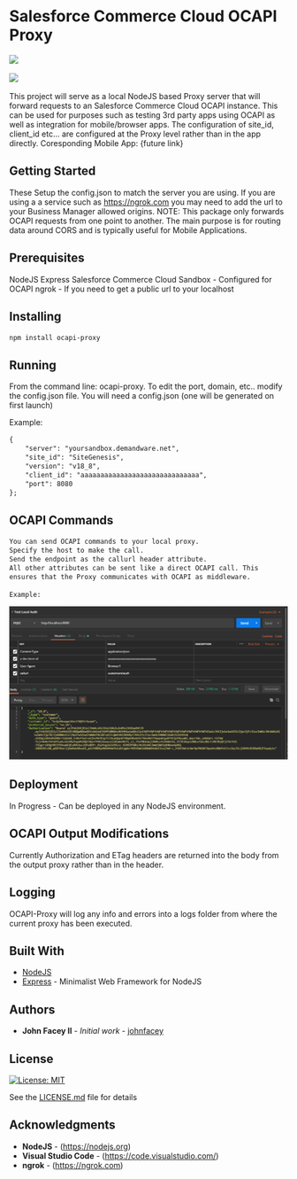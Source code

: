# Salesforce Commerce Cloud OCAPI Proxy 

![](https://img.shields.io/badge/OCAPI-Proxy-blue.svg)  

![](https://img.shields.io/badge/version-1.0.1-green.svg)

This project will serve as a local NodeJS based Proxy server that will forward requests to an Salesforce Commerce Cloud OCAPI instance. This can be used for purposes such as testing 3rd party apps using OCAPI as well as integration for mobile/browser apps. The configuration of site_id, client_id etc... are configured at the Proxy level rather than in the app directly. Coresponding Mobile App: {future link}

## Getting Started

These Setup the config.json to match the server you are using. If you are using a a service such as https://ngrok.com you may need to add the url to your Business Manager allowed origins. NOTE: This package only forwards OCAPI requests from one point to another. The main purpose is for routing data around CORS and is typically useful for Mobile Applications.

## Prerequisites

NodeJS
Express
Salesforce Commerce Cloud Sandbox - Configured for OCAPI
ngrok - If you need to get a public url to your localhost

## Installing
```
npm install ocapi-proxy
```

## Running 

From the command line: ocapi-proxy. To edit the port, domain, etc.. modify the config.json file. 
You will need a config.json (one will be generated on first launch)

Example:
```
{
    "server": "yoursandbox.demandware.net",
    "site_id": "SiteGenesis",
    "version": "v18_8",
    "client_id": "aaaaaaaaaaaaaaaaaaaaaaaaaaaaaa",
    "port": 8080
};
```
## OCAPI Commands
```
You can send OCAPI commands to your local proxy. 
Specify the host to make the call.
Send the endpoint as the callurl header attribute.
All other attributes can be sent like a direct OCAPI call. This ensures that the Proxy communicates with OCAPI as middleware.

Example: 
```
![Postman Example](./examples/postman-example.png)

## Deployment

In Progress - Can be deployed in any NodeJS environment.

## OCAPI Output Modifications

Currently Authorization and ETag headers are returned into the body from the output proxy rather than in the header.

## Logging

OCAPI-Proxy will log any info and errors into a logs folder from where the current proxy has been executed.

## Built With

* [NodeJS](https://nodejs.org/) 
* [Express](https://expressjs.com/) - Minimalist Web Framework for NodeJS

## Authors

* **John Facey II** - *Initial work* - [johnfacey](https://github.com/johnfacey)

## License

[![License: MIT](https://img.shields.io/badge/License-MIT-yellow.svg)](https://opensource.org/licenses/MIT)

See the [LICENSE.md](LICENSE.md) file for details

## Acknowledgments

* **NodeJS** - (https://nodejs.org)
* **Visual Studio Code** - (https://code.visualstudio.com/)
* **ngrok** - (https://ngrok.com)